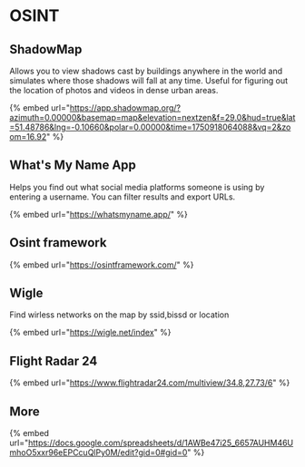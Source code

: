 # OSINT

## ShadowMap

Allows you to view shadows cast by buildings anywhere in the world and simulates where those shadows will fall at any time. Useful for figuring out the location of photos and videos in dense urban areas.

{% embed url="https://app.shadowmap.org/?azimuth=0.00000&basemap=map&elevation=nextzen&f=29.0&hud=true&lat=51.48786&lng=-0.10660&polar=0.00000&time=1750918064088&vq=2&zoom=16.92" %}

## &#x20;What's My Name App

Helps you find out what social media platforms someone is using by entering a username. You can filter results and export URLs.

{% embed url="https://whatsmyname.app/" %}

## &#x20;Osint framework

{% embed url="https://osintframework.com/" %}

## Wigle

Find wirless networks on the map by ssid,bissd or location

{% embed url="https://wigle.net/index" %}

## &#x20;Flight Radar 24

{% embed url="https://www.flightradar24.com/multiview/34.8,27.73/6" %}

## More

{% embed url="https://docs.google.com/spreadsheets/d/1AWBe47i25_6657AUHM46UmhoO5xxr96eEPCcuQlPy0M/edit?gid=0#gid=0" %}



